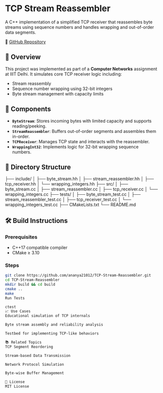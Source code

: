 # TCP Stream Reassembler

A C++ implementation of a simplified TCP receiver that reassembles byte streams using sequence numbers and handles wrapping and out-of-order data segments.

📁 [GitHub Repository](https://github.com/ananya21012/TCP-Stream-Reassembler)

## 📌 Overview

This project was implemented as part of a **Computer Networks** assignment at IIIT Delhi. It simulates core TCP receiver logic including:

- Stream reassembly
- Sequence number wrapping using 32-bit integers
- Byte stream management with capacity limits

## 🚀 Components

- **`ByteStream`**: Stores incoming bytes with limited capacity and supports reading/peeking.
- **`StreamReassembler`**: Buffers out-of-order segments and assembles them in-order.
- **`TCPReceiver`**: Manages TCP state and interacts with the reassembler.
- **`WrappingInt32`**: Implements logic for 32-bit wrapping sequence numbers.

## 📂 Directory Structure
├── include/
│ ├── byte_stream.hh
│ ├── stream_reassembler.hh
│ ├── tcp_receiver.hh
│ └── wrapping_integers.hh
├── src/
│ ├── byte_stream.cc
│ ├── stream_reassembler.cc
│ ├── tcp_receiver.cc
│ └── wrapping_integers.cc
├── tests/
│ ├── byte_stream_test.cc
│ ├── stream_reassembler_test.cc
│ ├── tcp_receiver_test.cc
│ └── wrapping_integers_test.cc
├── CMakeLists.txt
└── README.md



## 🛠️ Build Instructions

### Prerequisites

- C++17 compatible compiler
- CMake ≥ 3.10

### Steps

```bash
git clone https://github.com/ananya21012/TCP-Stream-Reassembler.git
cd TCP-Stream-Reassembler
mkdir build && cd build
cmake ..
make
Run Tests

ctest
📈 Use Cases
Educational simulation of TCP internals

Byte stream assembly and reliability analysis

Testbed for implementing TCP-like behaviors

📚 Related Topics
TCP Segment Reordering

Stream-based Data Transmission

Network Protocol Simulation

Byte-wise Buffer Management

📄 License
MIT License
